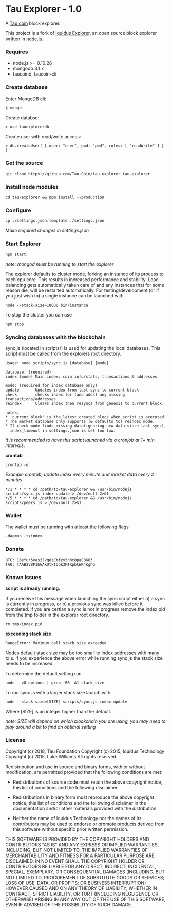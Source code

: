 Tau Explorer - 1.0
================

A [Tau coin](https://taucoin.io) block explorer.

This project is a fork of [Iquidus Explorer](https://github.com/iquidus/explorer), an open source block explorer written in node.js.

### Requires

*  node.js >= 0.10.28
*  mongodb 3.1.x
*  taucoind, taucoin-cli

### Create database

Enter MongoDB cli:

    $ mongo

Create databse:

    > use tauexplorerdb

Create user with read/write access:

    > db.createUser( { user: "user", pwd: "pwd", roles: [ "readWrite" ] } )

### Get the source

    git clone https://github.com/Tau-Coin/tau-explorer tau-explorer

### Install node modules

    cd tau-explorer && npm install --production

### Configure

    cp ./settings.json.template ./settings.json

*Make required changes in settings.json*

### Start Explorer

    npm start

*note: mongod must be running to start the explorer*

The explorer defaults to cluster mode, forking an instance of its process to each cpu core. This results in increased performance and stability. Load balancing gets automatically taken care of and any instances that for some reason die, will be restarted automatically. For testing/development (or if you just wish to) a single instance can be launched with

    node --stack-size=10000 bin/instance

To stop the cluster you can use

    npm stop

### Syncing databases with the blockchain

sync.js (located in scripts/) is used for updating the local databases. This script must be called from the explorers root directory.

    Usage: node scripts/sync.js [database] [mode]

    database: (required)
    index [mode] Main index: coin info/stats, transactions & addresses

    mode: (required for index database only)
    update       Updates index from last sync to current block
    check        checks index for (and adds) any missing transactions/addresses
    reindex      Clears index then resyncs from genesis to current block

    notes:
    * 'current block' is the latest created block when script is executed.
    * The market database only supports (& defaults to) reindex mode.
    * If check mode finds missing data(ignoring new data since last sync),
      index_timeout in settings.json is set too low.

*It is recommended to have this script launched via a cronjob at 1+ min intervals.*

**crontab**
    
    crontab -e

*Example crontab; update index every minute and market data every 2 minutes*

    */1 * * * * cd /path/to/tau-explorer && /usr/bin/nodejs scripts/sync.js index update > /dev/null 2>&1
    */5 * * * * cd /path/to/tau-explorer && /usr/bin/nodejs scripts/peers.js > /dev/null 2>&1

### Wallet

The wallet must be running with atleast the following flags

    -daemon -txindex

### Donate

    BTC: 16eYur5vas3JVq8zEtfzy5nht8paC8683
    TAU: TAAB2V8P1bGAkUtktQbk3MTKpbCWK4KghG
    
### Known Issues

**script is already running.**

If you receive this message when launching the sync script either a) a sync is currently in progress, or b) a previous sync was killed before it completed. If you are certian a sync is not in progress remove the index.pid from the tmp folder in the explorer root directory.

    rm tmp/index.pid

**exceeding stack size**

    RangeError: Maximum call stack size exceeded

Nodes default stack size may be too small to index addresses with many tx's. If you experience the above error while running sync.js the stack size needs to be increased.

To determine the default setting run

    node --v8-options | grep -B0 -A1 stack_size

To run sync.js with a larger stack size launch with

    node --stack-size=[SIZE] scripts/sync.js index update

Where [SIZE] is an integer higher than the default.

*note: SIZE will depend on which blockchain you are using, you may need to play around a bit to find an optimal setting*

### License
  
Copyright (c) 2018, Tau Foundation
Copyright (c) 2015, Iquidus Technology
Copyright (c) 2015, Luke Williams
All rights reserved.

Redistribution and use in source and binary forms, with or without
modification, are permitted provided that the following conditions are met:

* Redistributions of source code must retain the above copyright notice, this
  list of conditions and the following disclaimer.

* Redistributions in binary form must reproduce the above copyright notice,
  this list of conditions and the following disclaimer in the documentation
  and/or other materials provided with the distribution.

* Neither the name of Iquidus Technology nor the names of its
  contributors may be used to endorse or promote products derived from
  this software without specific prior written permission.

THIS SOFTWARE IS PROVIDED BY THE COPYRIGHT HOLDERS AND CONTRIBUTORS "AS IS"
AND ANY EXPRESS OR IMPLIED WARRANTIES, INCLUDING, BUT NOT LIMITED TO, THE
IMPLIED WARRANTIES OF MERCHANTABILITY AND FITNESS FOR A PARTICULAR PURPOSE ARE
DISCLAIMED. IN NO EVENT SHALL THE COPYRIGHT HOLDER OR CONTRIBUTORS BE LIABLE
FOR ANY DIRECT, INDIRECT, INCIDENTAL, SPECIAL, EXEMPLARY, OR CONSEQUENTIAL
DAMAGES (INCLUDING, BUT NOT LIMITED TO, PROCUREMENT OF SUBSTITUTE GOODS OR
SERVICES; LOSS OF USE, DATA, OR PROFITS; OR BUSINESS INTERRUPTION) HOWEVER
CAUSED AND ON ANY THEORY OF LIABILITY, WHETHER IN CONTRACT, STRICT LIABILITY,
OR TORT (INCLUDING NEGLIGENCE OR OTHERWISE) ARISING IN ANY WAY OUT OF THE USE
OF THIS SOFTWARE, EVEN IF ADVISED OF THE POSSIBILITY OF SUCH DAMAGE.
